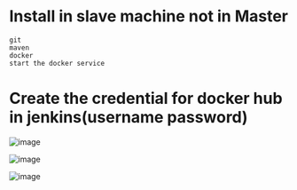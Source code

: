 # Install in slave machine not in Master
    git
    maven
    docker
    start the docker service
    
# Create the credential for docker hub in jenkins(username password)

![image](https://user-images.githubusercontent.com/54719289/108412825-48d80980-7250-11eb-8ac7-c699b199d6cd.png)


![image](https://user-images.githubusercontent.com/54719289/108413535-272b5200-7251-11eb-9ec7-6ffb426c28e2.png)


![image](https://user-images.githubusercontent.com/54719289/108413797-740f2880-7251-11eb-87f4-97884676c306.png)

